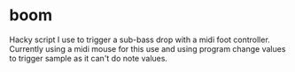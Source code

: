 # boom

Hacky script I use to trigger a sub-bass drop with a midi foot controller.  Currently using a midi mouse for this use and using program change values to trigger sample as it can't do note values.
